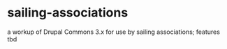 sailing-associations
====================

a workup of Drupal Commons 3.x for use by sailing associations; features tbd
